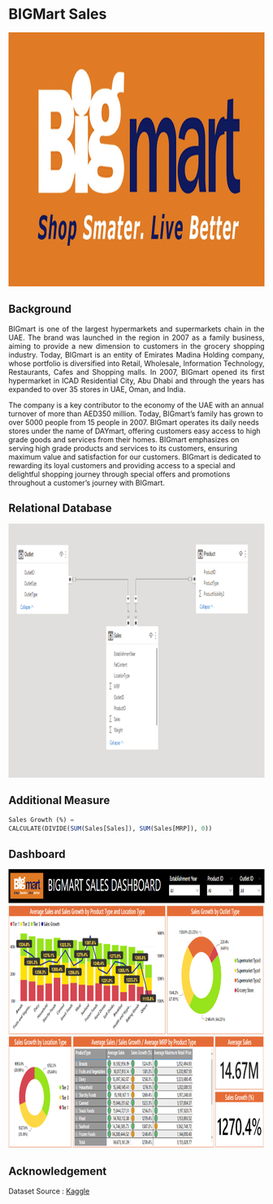 # BIGMart Sales
<img src="https://github.com/Bayunova28/Big_Mart_Sales/blob/master/cover.jpg" height="500" width="1100">

## Background
<p align=justify>BIGmart is one of the largest hypermarkets and supermarkets chain in the UAE. The brand was launched in the region in 2007 as a family business, aiming 
to provide a new dimension to customers in the grocery shopping industry. Today, BIGmart is an entity of Emirates Madina Holding company, whose portfolio is diversified 
into Retail, Wholesale, Information Technology, Restaurants, Cafes and Shopping malls. In 2007, BIGmart opened its first hypermarket in ICAD Residential City, Abu Dhabi 
and through the years has expanded to over 35 stores in UAE, Oman, and India.<p>
<p align="jsutify">The company is a key contributor to the economy of the UAE with an annual turnover of more than AED350 million. Today, BIGmart’s family has grown to 
over 5000 people from 15 people in 2007. BIGmart operates its daily needs stores under the name of DAYmart, offering customers easy access to high grade goods and 
services from their homes. BIGmart emphasizes on serving high grade products and services to its customers, ensuring maximum value and satisfaction for our customers. 
BIGmart is dedicated to rewarding its loyal customers and providing access to a special and delightful shopping journey through special offers and promotions throughout a
customer’s journey with BIGmart.<p>

## Relational Database
<img src="https://github.com/Bayunova28/Big_Mart_Sales/blob/master/relational-database.png" height="500" width="1100">

## Additional Measure
```sql
Sales Growth (%) = 
CALCULATE(DIVIDE(SUM(Sales[Sales]), SUM(Sales[MRP]), 0))
```
## Dashboard
<img src="https://github.com/Bayunova28/Big_Mart_Sales/blob/master/dashboard-report.png" height="550" width="1100">

## Acknowledgement
Dataset Source : [Kaggle](https://www.kaggle.com/datasets/akashdeepkuila/big-mart-sales)
